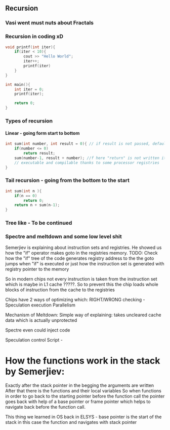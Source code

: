 ## Recursion

### Vasi went must nuts about Fractals

### Recursion in coding xD

```c++
void printf(int iter){
    if(iter < 10){
        cout >> "Hello World";
        iter++;
        printf(iter)
    }
}

int main(){
    int iter = 0;
    printf(iter);

    return 0;
}
```

### Types of recursion

#### Linear - going form start to bottom
```c++
int sum(int number, int result = 0){ // if result is not passed, default is 0 !!
    if(number <= 0)
        return result;
    sum(number-1, result + number); //f here "return" is not written it will be
    // executable and compilable thanks to some processor registries
}
```

### Tail recursion - going from the bottom to the start
```c++
int sum(int n ){
    if(n == 0)
        return 0;
    return n + sum(n-1);
}
```

### Tree like - To be continued

### Spectre and  meltdown and some low level shit

Semerjiev is explaining about instruction sets and registries.
He showed us how the "if" operator makes goto in the registries memory.
TODO: Check how the "if" tree of the code generates registry address to the the
goto jumps when "if" is executed or just how the instruction set is generated
with registry pointer to the memory

So in modern chips not every instruction is taken from the instruction set
which is maybe in L1 cache ?????. So to prevent this the chip loads whole blocks
of instruction from the cache to the registries

Chips have 2 ways of optimizing which:
RIGHT/WRONG checking - Speculation execution
Parallelism

Mechanism of Meltdown:
Simple way of explaining: takes uncleared cache data which is actually
unprotected

Spectre even could inject code

Speculation control Script -

# How the functions work in the stack by Semerjiev:

Exactly after the stack pointer in the begging the arguments are written
After that there is the functions and their local variables
So when functions in order to go back to the starting pointer before the
function call the pointer goes back with help of a base pointer or frame pointer
which helps to navigate back before the function call.

This thing we learned in OS back in ELSYS - base pointer is the start of the
stack in this case the function and navigates with stack pointer  
